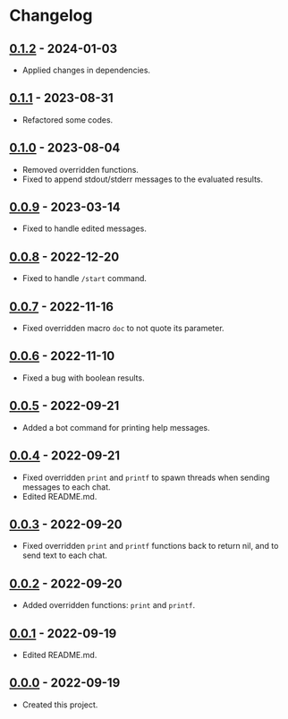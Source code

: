 # Changelog

## [0.1.2] - 2024-01-03
- Applied changes in dependencies.

## [0.1.1] - 2023-08-31
- Refactored some codes.

## [0.1.0] - 2023-08-04
- Removed overridden functions.
- Fixed to append stdout/stderr messages to the evaluated results.

## [0.0.9] - 2023-03-14
- Fixed to handle edited messages.

## [0.0.8] - 2022-12-20
- Fixed to handle `/start` command.

## [0.0.7] - 2022-11-16
- Fixed overridden macro `doc` to not quote its parameter.

## [0.0.6] - 2022-11-10
- Fixed a bug with boolean results.

## [0.0.5] - 2022-09-21
- Added a bot command for printing help messages.

## [0.0.4] - 2022-09-21
- Fixed overridden `print` and `printf` to spawn threads when sending messages to each chat.
- Edited README.md.

## [0.0.3] - 2022-09-20
- Fixed overridden `print` and `printf` functions back to return nil, and to send text to each chat.

## [0.0.2] - 2022-09-20
- Added overridden functions: `print` and `printf`.

## [0.0.1] - 2022-09-19
- Edited README.md.

## [0.0.0] - 2022-09-19
- Created this project.

[0.1.2]: https://github.com/meinside/telegram-janet-repl-bot/compare/v0.1.1...v0.1.2
[0.1.1]: https://github.com/meinside/telegram-janet-repl-bot/compare/v0.1.0...v0.1.1
[0.1.0]: https://github.com/meinside/telegram-janet-repl-bot/compare/v0.0.9...v0.1.0
[0.0.9]: https://github.com/meinside/telegram-janet-repl-bot/compare/v0.0.8...v0.0.9
[0.0.8]: https://github.com/meinside/telegram-janet-repl-bot/compare/v0.0.7...v0.0.8
[0.0.7]: https://github.com/meinside/telegram-janet-repl-bot/compare/v0.0.6...v0.0.7
[0.0.6]: https://github.com/meinside/telegram-janet-repl-bot/compare/v0.0.5...v0.0.6
[0.0.5]: https://github.com/meinside/telegram-janet-repl-bot/compare/v0.0.4...v0.0.5
[0.0.4]: https://github.com/meinside/telegram-janet-repl-bot/compare/v0.0.3...v0.0.4
[0.0.3]: https://github.com/meinside/telegram-janet-repl-bot/compare/v0.0.2...v0.0.3
[0.0.2]: https://github.com/meinside/telegram-janet-repl-bot/compare/v0.0.1...v0.0.2
[0.0.1]: https://github.com/meinside/telegram-janet-repl-bot/compare/v0.0.0...v0.0.1
[0.0.0]: https://github.com/meinside/telegram-janet-repl-bot/releases/tag/v0.0.0
